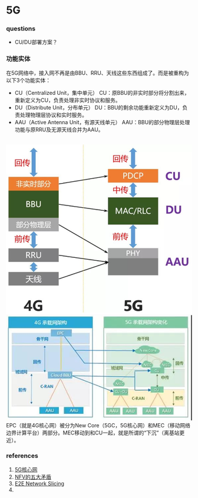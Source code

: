 # 5G


### questions
- CU/DU部署方案？


### 功能实体
在5G网络中，接入网不再是由BBU、RRU、天线这些东西组成了。而是被重构为以下3个功能实体：
- CU（Centralized Unit，集中单元）
  CU：原BBU的非实时部分将分割出来，重新定义为CU，负责处理非实时协议和服务。
- DU（Distribute Unit，分布单元）
  DU：BBU的剩余功能重新定义为DU，负责处理物理层协议和实时服务。
- AAU（Active Antenna Unit，有源天线单元）
  AAU：BBU的部分物理层处理功能与原RRU及无源天线合并为AAU。

<br> ![img](imgs/5g/5g1.jpg)
<br> ![img](imgs/5g/5g2.jpg)
EPC（就是4G核心网）被分为New Core（5GC，5G核心网）和MEC（移动网络边界计算平台）两部分。MEC移动到和CU一起，就是所谓的“下沉”（离基站更近）。


### references
1. [5G核心网](https://app.yinxiang.com/fx/a7afa44c-dfc6-4140-8a41-deefe2c6cb66)
1. [NFV的五大矛盾](https://app.yinxiang.com/fx/0b3167c1-d976-4c5b-a54f-b30a2fb6a3fe)
1. [E2E Network Slicing](https://app.yinxiang.com/fx/5b4b59cd-6b79-4b80-b6d3-26904270f58b)
1. []()

